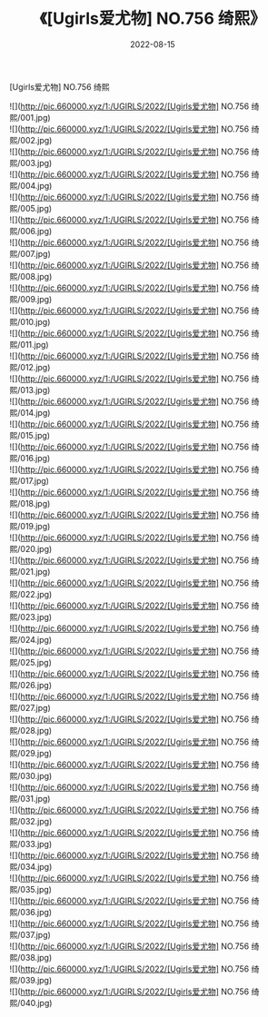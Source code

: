 ﻿---
layout: post
title:  《[Ugirls爱尤物] NO.756 绮熙》
date:   2022-08-15
img: http://pic.660000.xyz/1:/UGIRLS/2022/[Ugirls爱尤物] NO.756 绮熙/000.jpg
categories: [美女, 清纯, 唯美]
---

[Ugirls爱尤物] NO.756 绮熙

 ![](http://pic.660000.xyz/1:/UGIRLS/2022/[Ugirls爱尤物] NO.756 绮熙/001.jpg) <br>![](http://pic.660000.xyz/1:/UGIRLS/2022/[Ugirls爱尤物] NO.756 绮熙/002.jpg) <br>![](http://pic.660000.xyz/1:/UGIRLS/2022/[Ugirls爱尤物] NO.756 绮熙/003.jpg) <br>![](http://pic.660000.xyz/1:/UGIRLS/2022/[Ugirls爱尤物] NO.756 绮熙/004.jpg) <br>![](http://pic.660000.xyz/1:/UGIRLS/2022/[Ugirls爱尤物] NO.756 绮熙/005.jpg) <br>![](http://pic.660000.xyz/1:/UGIRLS/2022/[Ugirls爱尤物] NO.756 绮熙/006.jpg) <br>![](http://pic.660000.xyz/1:/UGIRLS/2022/[Ugirls爱尤物] NO.756 绮熙/007.jpg) <br>![](http://pic.660000.xyz/1:/UGIRLS/2022/[Ugirls爱尤物] NO.756 绮熙/008.jpg) <br>![](http://pic.660000.xyz/1:/UGIRLS/2022/[Ugirls爱尤物] NO.756 绮熙/009.jpg) <br>![](http://pic.660000.xyz/1:/UGIRLS/2022/[Ugirls爱尤物] NO.756 绮熙/010.jpg) <br>![](http://pic.660000.xyz/1:/UGIRLS/2022/[Ugirls爱尤物] NO.756 绮熙/011.jpg) <br>![](http://pic.660000.xyz/1:/UGIRLS/2022/[Ugirls爱尤物] NO.756 绮熙/012.jpg) <br>![](http://pic.660000.xyz/1:/UGIRLS/2022/[Ugirls爱尤物] NO.756 绮熙/013.jpg) <br>![](http://pic.660000.xyz/1:/UGIRLS/2022/[Ugirls爱尤物] NO.756 绮熙/014.jpg) <br>![](http://pic.660000.xyz/1:/UGIRLS/2022/[Ugirls爱尤物] NO.756 绮熙/015.jpg) <br>![](http://pic.660000.xyz/1:/UGIRLS/2022/[Ugirls爱尤物] NO.756 绮熙/016.jpg) <br>![](http://pic.660000.xyz/1:/UGIRLS/2022/[Ugirls爱尤物] NO.756 绮熙/017.jpg) <br>![](http://pic.660000.xyz/1:/UGIRLS/2022/[Ugirls爱尤物] NO.756 绮熙/018.jpg) <br>![](http://pic.660000.xyz/1:/UGIRLS/2022/[Ugirls爱尤物] NO.756 绮熙/019.jpg) <br>![](http://pic.660000.xyz/1:/UGIRLS/2022/[Ugirls爱尤物] NO.756 绮熙/020.jpg) <br>![](http://pic.660000.xyz/1:/UGIRLS/2022/[Ugirls爱尤物] NO.756 绮熙/021.jpg) <br>![](http://pic.660000.xyz/1:/UGIRLS/2022/[Ugirls爱尤物] NO.756 绮熙/022.jpg) <br>![](http://pic.660000.xyz/1:/UGIRLS/2022/[Ugirls爱尤物] NO.756 绮熙/023.jpg) <br>![](http://pic.660000.xyz/1:/UGIRLS/2022/[Ugirls爱尤物] NO.756 绮熙/024.jpg) <br>![](http://pic.660000.xyz/1:/UGIRLS/2022/[Ugirls爱尤物] NO.756 绮熙/025.jpg) <br>![](http://pic.660000.xyz/1:/UGIRLS/2022/[Ugirls爱尤物] NO.756 绮熙/026.jpg) <br>![](http://pic.660000.xyz/1:/UGIRLS/2022/[Ugirls爱尤物] NO.756 绮熙/027.jpg) <br>![](http://pic.660000.xyz/1:/UGIRLS/2022/[Ugirls爱尤物] NO.756 绮熙/028.jpg) <br>![](http://pic.660000.xyz/1:/UGIRLS/2022/[Ugirls爱尤物] NO.756 绮熙/029.jpg) <br>![](http://pic.660000.xyz/1:/UGIRLS/2022/[Ugirls爱尤物] NO.756 绮熙/030.jpg) <br>![](http://pic.660000.xyz/1:/UGIRLS/2022/[Ugirls爱尤物] NO.756 绮熙/031.jpg) <br>![](http://pic.660000.xyz/1:/UGIRLS/2022/[Ugirls爱尤物] NO.756 绮熙/032.jpg) <br>![](http://pic.660000.xyz/1:/UGIRLS/2022/[Ugirls爱尤物] NO.756 绮熙/033.jpg) <br>![](http://pic.660000.xyz/1:/UGIRLS/2022/[Ugirls爱尤物] NO.756 绮熙/034.jpg) <br>![](http://pic.660000.xyz/1:/UGIRLS/2022/[Ugirls爱尤物] NO.756 绮熙/035.jpg) <br>![](http://pic.660000.xyz/1:/UGIRLS/2022/[Ugirls爱尤物] NO.756 绮熙/036.jpg) <br>![](http://pic.660000.xyz/1:/UGIRLS/2022/[Ugirls爱尤物] NO.756 绮熙/037.jpg) <br>![](http://pic.660000.xyz/1:/UGIRLS/2022/[Ugirls爱尤物] NO.756 绮熙/038.jpg) <br>![](http://pic.660000.xyz/1:/UGIRLS/2022/[Ugirls爱尤物] NO.756 绮熙/039.jpg) <br>![](http://pic.660000.xyz/1:/UGIRLS/2022/[Ugirls爱尤物] NO.756 绮熙/040.jpg) <br>